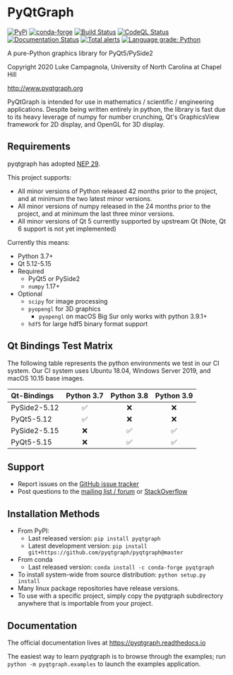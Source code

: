 PyQtGraph
=========

[![PyPi](https://img.shields.io/pypi/v/pyqtgraph.svg)](https://pypi.org/project/pyqtgraph/)
[![conda-forge](https://img.shields.io/conda/vn/conda-forge/pyqtgraph.svg)](https://anaconda.org/conda-forge/pyqtgraph)
[![Build Status](https://github.com/pyqtgraph/pyqtgraph/workflows/main/badge.svg)](https://github.com/pyqtgraph/pyqtgraph/workflows/main/badge.svg)
[![CodeQL Status](https://github.com/pyqtgraph/pyqtgraph/workflows/codeql-analysis/badge.svg)](https://github.com/pyqtgraph/pyqtgraph/workflows/codeql-analysis/badge.svg)
[![Documentation Status](https://readthedocs.org/projects/pyqtgraph/badge/?version=latest)](https://pyqtgraph.readthedocs.io/en/latest/?badge=latest)
[![Total alerts](https://img.shields.io/lgtm/alerts/g/pyqtgraph/pyqtgraph.svg?logo=lgtm&logoWidth=18)](https://lgtm.com/projects/g/pyqtgraph/pyqtgraph/alerts/)
[![Language grade: Python](https://img.shields.io/lgtm/grade/python/g/pyqtgraph/pyqtgraph.svg?logo=lgtm&logoWidth=18)](https://lgtm.com/projects/g/pyqtgraph/pyqtgraph/context:python)

A pure-Python graphics library for PyQt5/PySide2

Copyright 2020 Luke Campagnola, University of North Carolina at Chapel Hill

<http://www.pyqtgraph.org>

PyQtGraph is intended for use in mathematics / scientific / engineering applications.
Despite being written entirely in python, the library is fast due to its
heavy leverage of numpy for number crunching, Qt's GraphicsView framework for
2D display, and OpenGL for 3D display.

Requirements
------------

pyqtgraph has adopted [NEP 29](https://numpy.org/neps/nep-0029-deprecation_policy.html).

This project supports:

* All minor versions of Python released 42 months prior to the project, and at minimum the two latest minor versions.
* All minor versions of numpy released in the 24 months prior to the project, and at minimum the last three minor versions.
* All minor versions of Qt 5 currently supported by upstream Qt (Note, Qt 6 support is not yet implemented)

Currently this means:

* Python 3.7+
* Qt 5.12-5.15
* Required
  * PyQt5 or PySide2
  * `numpy` 1.17+
* Optional
  * `scipy` for image processing
  * `pyopengl` for 3D graphics
    * `pyopengl` on macOS Big Sur only works with python 3.9.1+
  * `hdf5` for large hdf5 binary format support

Qt Bindings Test Matrix
-----------------------

The following table represents the python environments we test in our CI system.  Our CI system uses Ubuntu 18.04, Windows Server 2019, and macOS 10.15 base images.

| Qt-Bindings    | Python 3.7         | Python 3.8         | Python 3.9         |
| :------------- | :----------------: | :----------------: | :----------------: |
| PySide2-5.12   | :white_check_mark: | :x:                | :x:                |
| PyQt5-5.12     | :white_check_mark: | :x:                | :x:                |
| PySide2-5.15   | :x:                | :white_check_mark: | :white_check_mark: |
| PyQt5-5.15     | :x:                | :white_check_mark: | :white_check_mark: |

Support
-------
  
* Report issues on the [GitHub issue tracker](https://github.com/pyqtgraph/pyqtgraph/issues)
* Post questions to the [mailing list / forum](https://groups.google.com/forum/?fromgroups#!forum/pyqtgraph) or [StackOverflow](https://stackoverflow.com/questions/tagged/pyqtgraph)

Installation Methods
--------------------

* From PyPI:  
  * Last released version: `pip install pyqtgraph`
  * Latest development version: `pip install git+https://github.com/pyqtgraph/pyqtgraph@master`
* From conda
  * Last released version: `conda install -c conda-forge pyqtgraph`
* To install system-wide from source distribution: `python setup.py install`
* Many linux package repositories have release versions.
* To use with a specific project, simply copy the pyqtgraph subdirectory
  anywhere that is importable from your project.

Documentation
-------------

The official documentation lives at https://pyqtgraph.readthedocs.io

The easiest way to learn pyqtgraph is to browse through the examples; run `python -m pyqtgraph.examples` to launch the examples application.  
